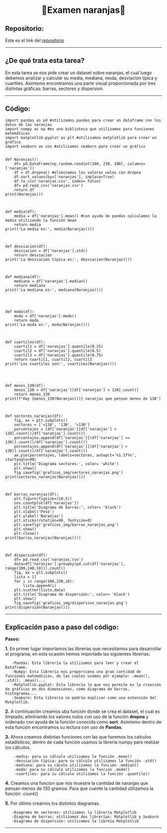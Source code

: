 <h1 align="center">	🍊Examen naranjas🍊</h1>

<h2>Repositorio:</h2>

Este es el link del [repositorio](https://github.com/albabernal03/Examen_naranjas)

***
<h2>¿De qué trata esta tarea?</h2>

En esta tarea se nos pide crear un dataset sobre naranjas, el cual luego debemos analizar y calcular su media, mediana, moda, desviación tipica y cuartiles. Asimismo encontramos una parte visual proporcionada por tres distintas gráficas: barras, sectores y dispersion.

***

<h2>Código:</h2>

```
import pandas as pd #utilizamos pandas para crear un dataframe con los datos de las naranjas
import numpy as np #es una biblioteca que utilizamos para funciones matemáticas
import matplotlib.pyplot as plt #utilizamos matplotlib para crear un gráfico
import seaborn as sns #utilizamos seaborn para crear un gráfico


def Naranjas():
    df= pd.DataFrame(np.random.randint(100, 230, 100), columns=['naranjas'])
    df = df.dropna() #eliminamos los valores nulos con dropna
    df.sort_values(by=['naranjas'], inplace=True)
    df.to_csv('naranjas.csv', index= False)
    df= pd.read_csv('naranjas.csv')
    return df
print(Naranjas())



def media(df):
    media = df['naranjas'].mean() #con ayuda de pandas calculamos la media utilizando la función mean
    return media
print('La media es:', media(Naranjas()))



def desviacion(df):
    desviacion = df['naranjas'].std()
    return desviacion
print('La desviación típica es:', desviacion(Naranjas()))



def mediana(df):
    mediana = df['naranjas'].median()
    return mediana
print('La mediana es:', mediana(Naranjas()))




def moda(df):
    moda = df['naranjas'].mode()
    return moda
print('La moda es:', moda(Naranjas()))



def cuartiles(df):
    cuartil1 = df['naranjas'].quantile(0.25)
    cuartil2 = df['naranjas'].quantile(0.5)
    cuartil3 = df['naranjas'].quantile(0.75)
    return cuartil1, cuartil2, cuartil3
print('Los cuartiles son:', cuartiles(Naranjas()))




def menos_130(df):
    menos_130 = df['naranjas'][df['naranjas'] < 130].count()
    return menos_130
print(f'Hay {menos_130(Naranjas())} naranjas que pensan menos de 130')



def sectores_naranjas(df):
    fig, ax = plt.subplots()
    sectores = ['<130', '130', '>130']
    porcentajes = [df['naranjas'][df['naranjas'] < 130].count()/df['naranjas'].count()]
    porcentajes.append(df['naranjas'][(df['naranjas'] == 130)].count()/df['naranjas'].count())
    porcentajes.append(df['naranjas'][(df['naranjas'] > 130)].count()/df['naranjas'].count())
    ax.pie(porcentajes, labels=sectores, autopct='%1.1f%%', startangle=90)
    plt.title('Diagrama sectores:', color= 'white')
    plt.show()
    fig.savefig('graficos_img/sectores_naranjas.png')
print(sectores_naranjas(Naranjas()))



def barras_naranjas(df):
    plt.figure(figsize=(10,5))
    sns.countplot(df['naranjas'])
    plt.title('Diagrama de barras:', color= 'black')
    plt.xlabel('Peso')
    plt.ylabel('Naranjas')
    plt.xticks(rotation=90, fontsize=8)
    plt.savefig('graficos_img/barras_naranjas.png')  
    plt.show()
    plt.close()
print(barras_naranjas(Naranjas()))



def dispersión(df):
    df= pd.read_csv('naranjas.csv')
    data=df['naranjas'].groupby(pd.cut(df['naranjas'], range(100,240,10))).count()
    fig, ax = plt.subplots()
    lista = []
    for i in range(100,230,10):
        lista.append(i)
    plt.scatter(lista,data)
    plt.title('Diagrama de dispersión:', color= 'black')         
    plt.show()
    fig.savefig('graficos_img/dispersion_naranjas.png')
print(dispersión(Naranjas()))

```
***

<h2>Explicación paso a paso del código:</h2>

**Pasos:**

**1.** En primer lugar importamos las librerías que necesitamos para desarrollar el programa, en esta ocasión hemos importado las siguientes librerias:

       -Pandas: Esta librería la utilizamos para leer y crear el Dataframe.
       -Numpy: Esta librería nos proporciona una gran cantidad de funciones matemáticas, de las cuales usamos por ejemplo: .mean(), .std(), .mean()...
       -Matplotlib.pyplot: Esta librería lo que nos permite es la creación de gráficos en dos dimensiones, como diagrama de barras, histogramas...
       -Seaborn: Esta libreria se podría explicar como una extensión del Matplotlib.
 
 **2.** A continuación creamos uba función donde se crea el dataset, el cual es limpiado; eliminando los valores nulos con uso de la función **dropna** y ordenado con ayuda de la función conocida como **sort**. Asimismo dentro de esta función encontramos su lectura con uso de **Pandas**.
 
 **3.** Ahora creamos distintas funciones con las que haremos los calculos estadísticos, dentro de cada función usamos la librería numpy para realizar los cálculos.
 
        -media: para su cálculo utilizamos la función .mean()
        -desviación típica: para su cálculo utilizamos la función .std()
        -mediana: para su cáculo utilizamos la función .median()
        -moda: para su cálculo utilizamos la función .mode()
        -cuartiles: para su cálculo utilizamos la función .quantile()

**4.** Creamos una funcion que nos muestre la cantidad de naranjas que pensan menos de 130 gramos. Para que cuente la cantidad utilizamos la función .count()

**5.** Por último creamos los distintos diagramas.
       
       -Diagrama de sectores: utilizamos la librería Matplotlib
       -Diagrma de barras: utilizamos dos librerías: Matplotlib y Seaborn
       -Diagrama de dispersión: utilizamos la libreía Matplotlib

***
       
